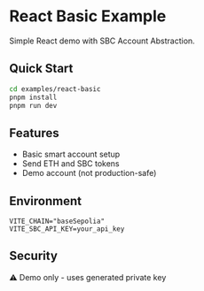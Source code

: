 # React Basic Example

Simple React demo with SBC Account Abstraction.

## Quick Start

```bash
cd examples/react-basic
pnpm install
pnpm run dev
```

## Features

- Basic smart account setup
- Send ETH and SBC tokens
- Demo account (not production-safe)

## Environment

```env
VITE_CHAIN="baseSepolia"
VITE_SBC_API_KEY=your_api_key
```

## Security

⚠️ Demo only - uses generated private key
